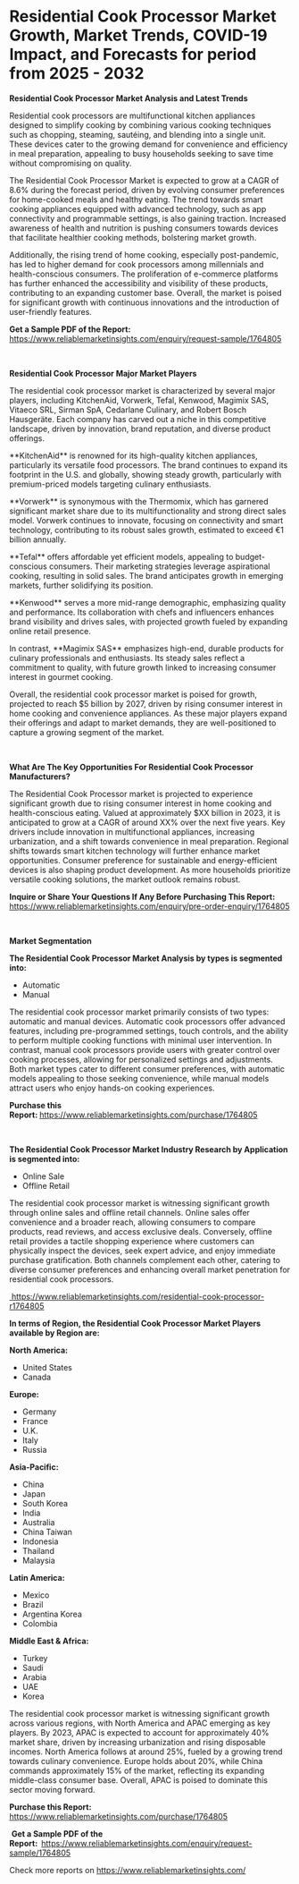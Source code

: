 <p><h1>Residential Cook Processor Market Growth, Market Trends, COVID-19 Impact, and Forecasts for period from 2025 - 2032</h1></p><p><strong>Residential Cook Processor Market Analysis and Latest Trends</strong></p>
<p><p>Residential cook processors are multifunctional kitchen appliances designed to simplify cooking by combining various cooking techniques such as chopping, steaming, sautéing, and blending into a single unit. These devices cater to the growing demand for convenience and efficiency in meal preparation, appealing to busy households seeking to save time without compromising on quality.</p><p>The Residential Cook Processor Market is expected to grow at a CAGR of 8.6% during the forecast period, driven by evolving consumer preferences for home-cooked meals and healthy eating. The trend towards smart cooking appliances equipped with advanced technology, such as app connectivity and programmable settings, is also gaining traction. Increased awareness of health and nutrition is pushing consumers towards devices that facilitate healthier cooking methods, bolstering market growth. </p><p>Additionally, the rising trend of home cooking, especially post-pandemic, has led to higher demand for cook processors among millennials and health-conscious consumers. The proliferation of e-commerce platforms has further enhanced the accessibility and visibility of these products, contributing to an expanding customer base. Overall, the market is poised for significant growth with continuous innovations and the introduction of user-friendly features.</p></p>
<p><strong>Get a Sample PDF of the Report:&nbsp;</strong> <a href="https://www.reliablemarketinsights.com/enquiry/request-sample/1764805?utm_campaign=3529&utm_medium=2&utm_source=Github&utm_content=ia&utm_term=05042025&utm_id=residential-cook-processor">https://www.reliablemarketinsights.com/enquiry/request-sample/1764805</a></p>
<p>&nbsp;</p>
<p><strong>Residential Cook Processor Major Market Players</strong></p>
<p><p>The residential cook processor market is characterized by several major players, including KitchenAid, Vorwerk, Tefal, Kenwood, Magimix SAS, Vitaeco SRL, Sirman SpA, Cedarlane Culinary, and Robert Bosch Hausgeräte. Each company has carved out a niche in this competitive landscape, driven by innovation, brand reputation, and diverse product offerings.</p><p>**KitchenAid** is renowned for its high-quality kitchen appliances, particularly its versatile food processors. The brand continues to expand its footprint in the U.S. and globally, showing steady growth, particularly with premium-priced models targeting culinary enthusiasts. </p><p>**Vorwerk** is synonymous with the Thermomix, which has garnered significant market share due to its multifunctionality and strong direct sales model. Vorwerk continues to innovate, focusing on connectivity and smart technology, contributing to its robust sales growth, estimated to exceed €1 billion annually.</p><p>**Tefal** offers affordable yet efficient models, appealing to budget-conscious consumers. Their marketing strategies leverage aspirational cooking, resulting in solid sales. The brand anticipates growth in emerging markets, further solidifying its position.</p><p>**Kenwood** serves a more mid-range demographic, emphasizing quality and performance. Its collaboration with chefs and influencers enhances brand visibility and drives sales, with projected growth fueled by expanding online retail presence.</p><p>In contrast, **Magimix SAS** emphasizes high-end, durable products for culinary professionals and enthusiasts. Its steady sales reflect a commitment to quality, with future growth linked to increasing consumer interest in gourmet cooking.</p><p>Overall, the residential cook processor market is poised for growth, projected to reach $5 billion by 2027, driven by rising consumer interest in home cooking and convenience appliances. As these major players expand their offerings and adapt to market demands, they are well-positioned to capture a growing segment of the market.</p></p>
<p>&nbsp;</p>
<p><strong>What Are The Key Opportunities For Residential Cook Processor Manufacturers?</strong></p>
<p><p>The Residential Cook Processor market is projected to experience significant growth due to rising consumer interest in home cooking and health-conscious eating. Valued at approximately $XX billion in 2023, it is anticipated to grow at a CAGR of around XX% over the next five years. Key drivers include innovation in multifunctional appliances, increasing urbanization, and a shift towards convenience in meal preparation. Regional shifts towards smart kitchen technology will further enhance market opportunities. Consumer preference for sustainable and energy-efficient devices is also shaping product development. As more households prioritize versatile cooking solutions, the market outlook remains robust.</p></p>
<p><strong>Inquire or Share Your Questions If Any Before Purchasing This Report:</strong> <a href="https://www.reliablemarketinsights.com/enquiry/pre-order-enquiry/1764805?utm_campaign=3529&utm_medium=2&utm_source=Github&utm_content=ia&utm_term=05042025&utm_id=residential-cook-processor">https://www.reliablemarketinsights.com/enquiry/pre-order-enquiry/1764805</a></p>
<p>&nbsp;</p>
<p><strong>Market Segmentation</strong></p>
<p><strong>The Residential Cook Processor Market Analysis by types is segmented into:</strong></p>
<p><ul><li>Automatic</li><li>Manual</li></ul></p>
<p><p>The residential cook processor market primarily consists of two types: automatic and manual devices. Automatic cook processors offer advanced features, including pre-programmed settings, touch controls, and the ability to perform multiple cooking functions with minimal user intervention. In contrast, manual cook processors provide users with greater control over cooking processes, allowing for personalized settings and adjustments. Both market types cater to different consumer preferences, with automatic models appealing to those seeking convenience, while manual models attract users who enjoy hands-on cooking experiences.</p></p>
<p><strong>Purchase this Report:&nbsp;</strong><a href="https://www.reliablemarketinsights.com/purchase/1764805?utm_campaign=3529&utm_medium=2&utm_source=Github&utm_content=ia&utm_term=05042025&utm_id=residential-cook-processor">https://www.reliablemarketinsights.com/purchase/1764805</a></p>
<p>&nbsp;</p>
<p><strong>The Residential Cook Processor Market Industry Research by Application is segmented into:</strong></p>
<p><ul><li>Online Sale</li><li>Offline Retail</li></ul></p>
<p><p>The residential cook processor market is witnessing significant growth through online sales and offline retail channels. Online sales offer convenience and a broader reach, allowing consumers to compare products, read reviews, and access exclusive deals. Conversely, offline retail provides a tactile shopping experience where customers can physically inspect the devices, seek expert advice, and enjoy immediate purchase gratification. Both channels complement each other, catering to diverse consumer preferences and enhancing overall market penetration for residential cook processors.</p></p>
<p><a href="https://www.reliablemarketinsights.com/residential-cook-processor-r1764805?utm_campaign=3529&utm_medium=2&utm_source=Github&utm_content=ia&utm_term=05042025&utm_id=residential-cook-processor">&nbsp;https://www.reliablemarketinsights.com/residential-cook-processor-r1764805</a></p>
<p><strong>In terms of Region, the Residential Cook Processor Market Players available by Region are:</strong></p>
<p>
    <p> <strong> North America: </strong>
        <ul>
            <li>United States</li>
            <li>Canada</li>
        </ul>
        </p> 
    <p> <strong> Europe: </strong>
        <ul>
            <li>Germany</li>
            <li>France</li>
            <li>U.K.</li>
            <li>Italy</li>
            <li>Russia</li>
        </ul>
        </p> 
    <p> <strong> Asia-Pacific: </strong>
        <ul>
            <li>China</li>
            <li>Japan</li>
            <li>South Korea</li>
            <li>India</li>
            <li>Australia</li>
            <li>China Taiwan</li>
            <li>Indonesia</li>
            <li>Thailand</li>
            <li>Malaysia</li>
        </ul>
        </p> 
    <p> <strong> Latin America: </strong>
        <ul>
            <li>Mexico</li>
            <li>Brazil</li>
            <li>Argentina Korea</li>
            <li>Colombia</li>
        </ul>
        </p> 
    <p> <strong> Middle East & Africa: </strong>
        <ul>
            <li>Turkey</li>
            <li>Saudi</li>
            <li>Arabia</li>
            <li>UAE</li>
            <li>Korea</li>
        </ul>
    </p>
    </p>
<p><p>The residential cook processor market is witnessing significant growth across various regions, with North America and APAC emerging as key players. By 2023, APAC is expected to account for approximately 40% market share, driven by increasing urbanization and rising disposable incomes. North America follows at around 25%, fueled by a growing trend towards culinary convenience. Europe holds about 20%, while China commands approximately 15% of the market, reflecting its expanding middle-class consumer base. Overall, APAC is poised to dominate this sector moving forward.</p></p>
<p><strong>Purchase this Report: </strong><a href="https://www.reliablemarketinsights.com/purchase/1764805?utm_campaign=3529&utm_medium=2&utm_source=Github&utm_content=ia&utm_term=05042025&utm_id=residential-cook-processor">https://www.reliablemarketinsights.com/purchase/1764805</a></p>
<p>&nbsp;<strong>Get a Sample PDF of the Report:&nbsp;&nbsp;</strong><a href="https://www.reliablemarketinsights.com/enquiry/request-sample/1764805?utm_campaign=3529&utm_medium=2&utm_source=Github&utm_content=ia&utm_term=05042025&utm_id=residential-cook-processor">https://www.reliablemarketinsights.com/enquiry/request-sample/1764805</a></p>
<p><strong></strong></p>
<p>Check more reports on <a href="https://www.reliablemarketinsights.com/?utm_campaign=3529&utm_medium=2&utm_source=Github&utm_content=ia&utm_term=05042025&utm_id=residential-cook-processor">https://www.reliablemarketinsights.com/</a></p>